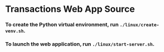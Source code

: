 # Transactions Web App Source
### To create the Python virtual environment, run `./linux/create-venv.sh`.
### To launch the web application, run `./linux/start-server.sh`.